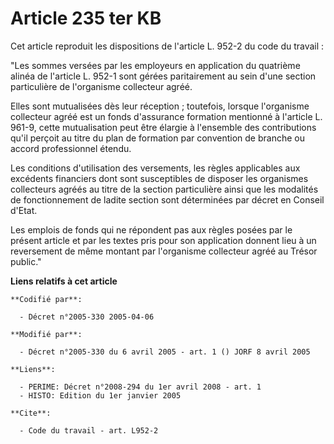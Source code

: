 # Article 235 ter KB

Cet article reproduit les dispositions de l'article L. 952-2 du code du travail :

"Les sommes versées par les employeurs en application du quatrième alinéa de l'article L. 952-1 sont gérées paritairement au
sein d'une section particulière de l'organisme collecteur agréé.

Elles sont mutualisées dès leur réception ; toutefois, lorsque l'organisme collecteur agréé est un fonds d'assurance
formation mentionné à l'article L. 961-9, cette mutualisation peut être élargie à l'ensemble des contributions qu'il perçoit
au titre du plan de formation par convention de branche ou accord professionnel étendu.

Les conditions d'utilisation des versements, les règles applicables aux excédents financiers dont sont susceptibles de
disposer les organismes collecteurs agréés au titre de la section particulière ainsi que les modalités de fonctionnement de
ladite section sont déterminées par décret en Conseil d'Etat.

Les emplois de fonds qui ne répondent pas aux règles posées par le présent article et par les textes pris pour son
application donnent lieu à un reversement de même montant par l'organisme collecteur agréé au Trésor public."

**Liens relatifs à cet article**

	**Codifié par**:

	  - Décret n°2005-330 2005-04-06

	**Modifié par**:

	  - Décret n°2005-330 du 6 avril 2005 - art. 1 () JORF 8 avril 2005

	**Liens**:

	  - PERIME: Décret n°2008-294 du 1er avril 2008 - art. 1
	  - HISTO: Edition du 1er janvier 2005

	**Cite**:

	  - Code du travail - art. L952-2
